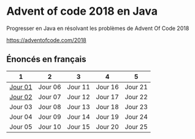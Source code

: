 # Advent of code 2018 en Java

Progresser en Java en résolvant les problèmes de Advent Of Code 2018

https://adventofcode.com/2018

## Énoncés en français

|1      |2      |3      |4      |5      |
|-------|-------|-------|-------|-------|
|[Jour 01](days/day01.md#jour-1)|Jour 06|Jour 11|Jour 16|Jour 21|
|[Jour 02](days/day02.md#jour-2)|Jour 07|Jour 12|Jour 17|Jour 22|
|Jour 03|Jour 08|Jour 13|Jour 18|Jour 23|
|Jour 04|Jour 09|Jour 14|Jour 19|Jour 24|
|Jour 05|Jour 10|Jour 15|Jour 20|Jour 25|
